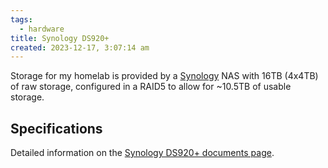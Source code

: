 ```yaml
---
tags:
  - hardware
title: Synology DS920+
created: 2023-12-17, 3:07:14 am
---
```


Storage for my homelab is provided by a [Synology](https://www.synology.com/en-global) NAS with 16TB (4x4TB) of raw storage, configured in a RAID5 to allow for ~10.5TB of usable storage.

## Specifications

Detailed information on the [Synology DS920+ documents page](https://www.synology.com/en-global/support/download/DS920+?version=7.2#docs).
